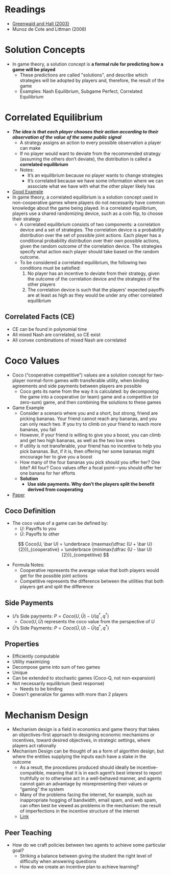 # Readings

- [Greenwald and Hall (2003)](https://courses.cs.duke.edu/spring07/cps296.3/correlated_q.pdf)
- Munoz de Cote and Littman (2008)

# Solution Concepts

- In game theory, a solution concept is **a formal rule for predicting how a game will be played**
    - These predictions are called "solutions", and describe which strategies will be adopted by players and, therefore, the result of the game
    - Examples: Nash Equilibrium, Subgame Perfect, Correlated Equilibrium


# Correlated Equilibrium

- ***The idea is that each player chooses their action according to their observation of the value of the same public signal***
    - A strategy assigns an action to every possible observation a player can make
    - If no player would want to deviate from the recommended strategy (assuming the others don’t deviate), the distribution is called a **correlated equilibrium**
    - Notes:
        - It’s an equilibrium because no player wants to change strategies
        - It’s correlated because we have some information where we can associate what we have with what the other player likely has
- [Good Example](https://en.wikipedia.org/wiki/Correlated_equilibrium)
- In game theory, a correlated equilibrium is a solution concept used in non-cooperative games where players do not necessarily have common knowledge about the game being played. In a correlated equilibrium, players use a shared randomizing device, such as a coin flip, to choose their strategy
    - A correlated equilibrium consists of two components: a correlation device and a set of strategies. The correlation device is a probability distribution over the set of possible joint actions. Each player has a conditional probability distribution over their own possible actions, given the random outcome of the correlation device. The strategies specify what action each player should take based on the random outcome.
    - To be considered a correlated equilibrium, the following two conditions must be satisfied:
        1. No player has an incentive to deviate from their strategy, given the outcome of the correlation device and the strategies of the other players
        2. The correlation device is such that the players' expected payoffs are at least as high as they would be under any other correlated equilibrium

## Correlated Facts (CE)

- CE can be found in polynomial time
- All mixed Nash are correlated, so CE exist
- All convex combinations of mixed Nash are correlated

# Coco Values

- Coco (“cooperative competitive”) values are a solution concept for two-player normal-form games with transferable utility, when binding agreements and side payments between players are possible
    - Coco gets its name from the way it is calculated: by decomposing the game into a cooperative (or team) game and a competitive (or zero-sum) game, and then combining the solutions to these games
- Game Example
    - Consider a scenario where you and a short, but strong, friend are picking bananas. Your friend cannot reach any bananas, and you can only reach two. If you try to climb on your friend to reach more bananas, you fail
    - However, if your friend is willing to give you a boost, you can climb and get two high bananas, as well as the two low ones
    - If utility is not transferable, your friend has no incentive to help you pick bananas. But, if it is, then offering her some bananas might encourage her to give you a boost
    - How many of the four bananas you pick should you offer her? One bite? All four? Coco values offer a focal point—you should offer her one banana for her efforts
    - **Solution**
        - **Use side payments. Why don’t the players split the benefit derived from cooperating**
- [Paper](https://proceedings.mlr.press/v28/sodomka13.pdf)

## Coco Definition

- The coco value of a game can be defined by:
    - $U$: Payoffs to you
    - $\bar U$: Payoffs to other

$$
Coco(U, \bar U) = \underbrace {maxmax(\dfrac {U + \bar U}{2})}_{cooperative} + \underbrace {minimax(\dfrac {U - \bar U}{2})}_{competitive}
$$

- Formula Notes:
    - Cooperative represents the average value that both players would get for the possible joint actions
    - Competitive represents the difference between the utilities that both players get and split the difference

## Side Payments

- $U$’s Side payments: $P = Coco(U, \bar U) - U(q^*, q^*)$
    - $Coco(U, \bar U)$ represents the coco value from the perspective of $U$
- $\bar U$’s Side Payments: $P = Coco(\bar U, U) - \bar U(q^*, q^*)$

## Properties

- Efficiently computable
- Utility maximizing
- Decompose game into sum of two games
- Unique
- Can be extended to stochastic games (Coco-Q, not non-expansion)
- Not necessarily equilibrium (best response)
    - Needs to be binding
- Doesn’t generalize for games with more than 2 players

# Mechanism Design

- Mechanism design is a field in economics and game theory that takes an objectives-first approach to designing economic mechanisms or incentives, toward desired objectives, in strategic settings, where players act rationally
- Mechanism Design can be thought of as a form of algorithm design, but where the entities supplying the inputs each have a stake in the outcome
    - As a result, the procedures produced should ideally be incentive-compatible, meaning that it is in each agent’s best interest to report truthfully or to otherwise act in a well-behaved manner, and agents cannot gain an advantage by misrepresenting their values or “gaming” the system
    - Many of the problems facing the internet, for example, such as inappropriate hogging of bandwidth, email spam, and web spam, can often best be viewed as problems in the mechanism: the result of imperfections in the incentive structure of the internet
    - [Link](https://www.cs.cmu.edu/~mblum/search/AGTML35.pdf)

## Peer Teaching

- How do we craft policies between two agents to achieve some particular goal?
    - Striking a balance between giving the student the right level of difficulty when answering questions
    - How do we create an incentive plan to achieve learning?